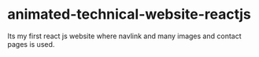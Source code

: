 # animated-technical-website-reactjs
Its my first react js website where navlink and many images and contact pages is used.
